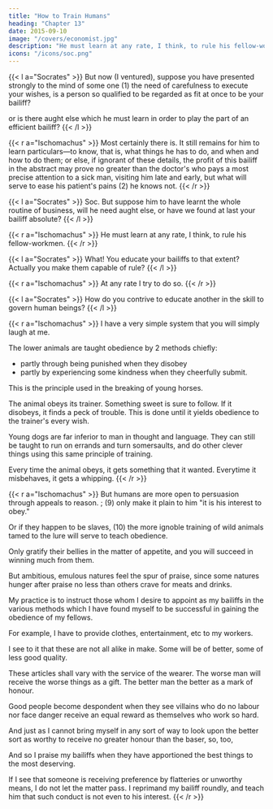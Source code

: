 ```yaml
---
title: "How to Train Humans"
heading: "Chapter 13"
date: 2015-09-10
image: "/covers/economist.jpg"
description: "He must learn at any rate, I think, to rule his fellow-workmen"
icons: "/icons/soc.png"
---
```




{{< l a="Socrates" >}}
But now (I ventured), suppose you have presented strongly to the mind of some one (1) the need of carefulness to execute your wishes, is a person so qualified to be regarded as fit at once to be your bailiff? 

or is there aught else which he must learn in order to play the part of an efficient bailiff? 
{{< /l >}}


{{< r a="Ischomachus" >}}
Most certainly there is. It still remains for him to learn particulars—to know, that is, what things he has to do, and when and how to do them; or else, if ignorant of these details, the profit of this bailiff in the abstract may prove no greater than the doctor's who pays a most precise attention to a sick man, visiting him late and early, but what will serve to ease his patient's pains (2) he knows not.
{{< /r >}}


{{< l a="Socrates" >}}
Soc. But suppose him to have learnt the whole routine of business, will he need aught else, or have we found at last your bailiff absolute? 
{{< /l >}}


{{< r a="Ischomachus" >}}
He must learn at any rate, I think, to rule his fellow-workmen. 
{{< /r >}}


{{< l a="Socrates" >}}
What! You educate your bailiffs to that extent? Actually you make them capable of rule? 
{{< /l >}}


{{< r a="Ischomachus" >}}
At any rate I try to do so.
{{< /r >}}


{{< l a="Socrates" >}}
How do you contrive to educate another in the skill to govern human beings? 
{{< /l >}}


{{< r a="Ischomachus" >}}
I have a very simple system that you will simply laugh at me.

<!--  Soc. The matter, I protest, is hardly one for laughter. The man who can make another capable of rule, clearly can teach him how to play the master; and if can make him play the master, he can make him what is grander still, a kingly being. (4) Once more, therefore, I protest= A man possessed of such creative power is worthy, not of ridicule, far from it, but of the highest praise.  -->


<!-- (4) i.e. {arkhikos} includes (1) {despotikos}, i.e. an arbitrary head of any sort, from the master of one's own family to the {turannos kai despotes} (Plat. "Laws," 859 A), despotic lord or owner; the king or monarch gifted with regal qualities.  -->

The lower animals are taught obedience by 2 methods chiefly:
- partly through being punished when they disobey
- partly by experiencing some kindness when they cheerfully submit. 

This is the principle used in the breaking of young horses. 

The animal obeys its trainer. Something sweet is sure to follow. If it disobeys, it finds a peck of trouble. This is done until it yields obedience to the trainer's every wish. 

Young dogs are <!-- (6) --> far inferior to man in thought and language. <!-- (7) --> They can still be taught to run on errands and turn somersaults, <!-- (8) --> and do other clever things using this same principle of training. 

Every time the animal obeys, it gets something that it wanted. Everytime it misbehaves, it gets a whipping. 
{{< /r >}}


{{< r a="Ischomachus" >}}
But humans are more open to persuasion through appeals to reason. ; (9) only make it plain to him "it is his interest to obey." 

Or if they happen to be slaves, (10) the more ignoble training of wild animals tamed to the lure will serve to teach obedience. 

Only gratify their bellies in the matter of appetite, and you will succeed in winning much from them. 

<!-- (11) --> 

But ambitious, emulous natures feel the spur of praise, <!-- (12) --> since some natures hunger after praise no less than others crave for meats and drinks. 

My practice is to instruct those whom I desire to appoint as my bailiffs in the various methods which I have found myself to be successful in gaining the obedience of my fellows. 

For example, I have to provide clothes, entertainment, etc to my workers. <!-- (13) --> 

I see to it that these are not all alike in make. Some <!-- ; (14) but some --> will be of better, some of less good quality. 

These articles shall vary with the service of the wearer. The worse man will receive the worse things as a gift. The better man the better as a mark of honour. 

Good people become despondent when they see <!--  seeing that the work is wrought by their own hands alone, in spite of which these --> villains who do no labour nor face danger receive an equal <!-- guerdon --> reward as themselves who work so hard. 

And just as I cannot bring myself in any sort of way to look upon the better sort as worthy to receive no greater honour than the baser, so, too,

And so I praise my bailiffs when they have apportioned the best things to the most deserving. 

If I see that someone is receiving preference by flatteries or unworthy means, I do not let the matter pass. I reprimand my bailiff roundly, and teach him that such conduct is not even to his interest. 
{{< /r >}}


